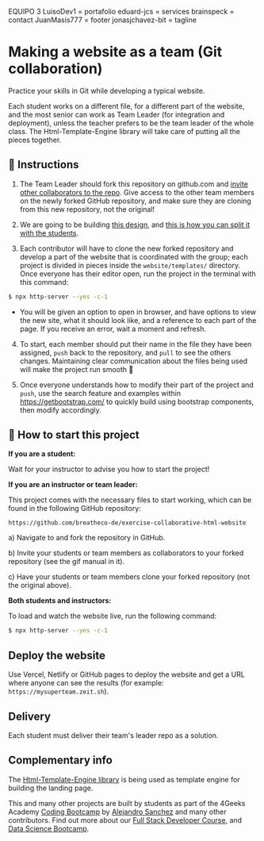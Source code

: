 EQUIPO 3 
LuisoDev1 = portafolio
eduard-jcs = services
brainspeck = contact
JuanMasis777 = footer
jonasjchavez-bit = tagline


<!-- hide -->
# Making a website as a team (Git collaboration)
<!-- endhide -->

Practice your skills in Git while developing a typical website.

Each student works on a different file, for a different part of the website, and the most senior can work as Team Leader (for integration and deployment), unless the teacher prefers to be the team leader of the whole class. The Html-Template-Engine library will take care of putting all the pieces together.

## 📝 Instructions

1. The Team Leader should fork this repository on github.com and [invite other collaborators to the repo](https://github.com/breatheco-de/exercise-git-collabration/blob/master/iOBmU5zYqA.gif). Give access to the other team members on the newly forked GitHub repository, and make sure they are cloning from this new repository, not the original!

2. We are going to be building [this design](https://raw.githubusercontent.com/breatheco-de/exercise-collaborative-html-website/master/website/designs/thumb.jpg), and [this is how you can split it with the students](https://github.com/breatheco-de/exercise-collaborative-html-website/blob/master/website/designs/guide.jpg?raw=true).

3. Each contributor will have to clone the new forked repository and develop a part of the website that is coordinated with the group; each project is divided in pieces inside the `website/templates/` directory. Once everyone has their editor open, run the project in the terminal with this command:

```bash
$ npx http-server --yes -c-1
```

+ You will be given an option to open in browser, and have options to view the new site, what it should look like, and a reference to each part of the page. If you receive an error, wait a moment and refresh.

4. To start, each member should put their name in the file they have been assigned, `push` back to the repository, and `pull` to see the others changes. Maintaining clear communication about the files being used will make the project run smooth 🙂

5. Once everyone understands how to modify their part of the project and `push`, use the search feature and examples within https://getbootstrap.com/ to quickly build using bootstrap components, then modify accordingly.

<onlyfor saas="false" withBanner="false">
  
## 🌱 How to start this project

**If you are a student:**

Wait for your instructor to advise you how to start the project!

**If you are an instructor or team leader:**

This project comes with the necessary files to start working, which can be found in the following GitHub repository:

```text
https://github.com/breatheco-de/exercise-collaborative-html-website
```

a) Navigate to and fork the repository in GitHub.

b) Invite your students or team members as collaborators to your forked repository (see the gif manual in it).

c) Have your students or team members clone your forked repository (not the original above).

**Both students and instructors:**

To load and watch the website live, run the following command:

```bash
$ npx http-server --yes -c-1
```

</onlyfor>

## Deploy the website

Use Vercel, Netlify or GitHub pages to deploy the website and get a URL where anyone can see the results (for example: `https://mysuperteam.zeit.sh`).

## Delivery

Each student must deliver their team's leader repo as a solution.

## Complementary info

The [Html-Template-Engine library](https://github.com/alesanchezr/html-template-engine) is being used as template engine for building the landing page.

This and many other projects are built by students as part of the 4Geeks Academy [Coding Bootcamp](https://4geeksacademy.com/us/coding-bootcamp) by [Alejandro Sanchez](https://twitter.com/alesanchezr) and many other contributors. Find out more about our [Full Stack Developer Course](https://4geeksacademy.com/us/coding-bootcamps/part-time-full-stack-developer), and [Data Science Bootcamp](https://4geeksacademy.com/us/coding-bootcamps/datascience-machine-learning).
